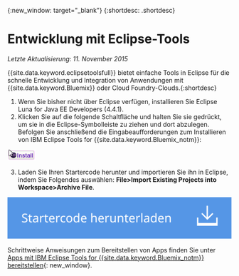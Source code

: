 {:new_window: target="_blank"}
{:shortdesc: .shortdesc}

# Entwicklung mit Eclipse-Tools
*Letzte Aktualisierung: 11. November 2015*

{{site.data.keyword.eclipsetoolsfull}} bietet einfache Tools in Eclipse für die schnelle Entwicklung und
Integration von Anwendungen mit {{site.data.keyword.Bluemix}} oder
Cloud Foundry-Clouds.{:shortdesc}

  1. Wenn Sie bisher nicht über Eclipse verfügen, installieren Sie
Eclipse
Luna for Java EE Developers (4.4.1).
  2. Klicken Sie auf die folgende Schaltfläche und halten Sie sie gedrückt, um sie in die Eclipse-Symbolleiste zu ziehen und dort abzulegen. Befolgen Sie anschließend die
Eingabeaufforderungen zum Installieren von IBM Eclipse Tools for {{site.data.keyword.Bluemix_notm}}:
  
  ![Ziehen und Ablegen im aktiven Eclipse Luna-Arbeitsbereich zum Installieren von IBM Eclipse Tools for {{site.data.keyword.Bluemix_notm}}](images/installbutton.png)

  3. Laden Sie Ihren Startercode herunter und importieren Sie ihn in Eclipse, indem Sie Folgendes auswählen: **File>Import Existing Projects into Workspace>Archive File**. 

  <p>
  <a class="xref" href="http://bluemix.net" target="_blank" title="(Wird in einer neuen Registerkarte oder in einem neuen Fenster geöffnet)"><img class="image" src="images/btn_starter-code.svg" alt="Startercode herunterladen" /> </a>
  </p>

Schrittweise Anweisungen zum Bereitstellen von Apps finden Sie unter [Apps mit IBM Eclipse Tools for {{site.data.keyword.Bluemix_notm}} bereitstellen](../manageapps/eclipsetools/eclipsetools.html#eclipsetools){: new_window}.
